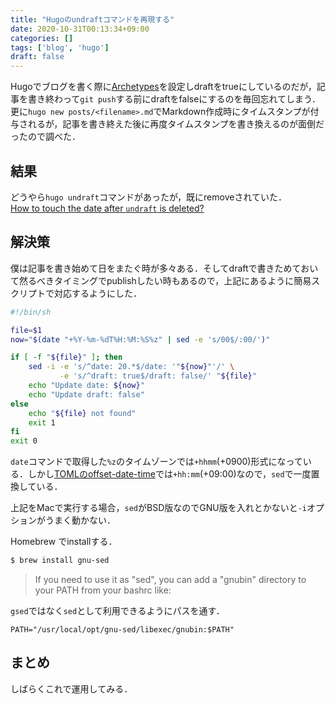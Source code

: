```yaml
---
title: "Hugoのundraftコマンドを再現する"
date: 2020-10-31T00:13:34+09:00
categories: []
tags: ['blog', 'hugo']
draft: false
---
```


Hugoでブログを書く際に[Archetypes](https://gohugo.io/content-management/archetypes/)を設定しdraftをtrueにしているのだが，記事を書き終わって`git push`する前にdraftをfalseにするのを毎回忘れてしまう．
更に`hugo new posts/<filename>.md`でMarkdown作成時にタイムスタンプが付与されるが，記事を書き終えた後に再度タイムスタンプを書き換えるのが面倒だったので調べた．

## 結果

どうやら`hugo undraft`コマンドがあったが，既にremoveされていた．  
[How to touch the date after `undraft` is deleted?](https://discourse.gohugo.io/t/how-to-touch-the-date-after-undraft-is-deleted/10525)

## 解決策

僕は記事を書き始めて日をまたぐ時が多々ある．そしてdraftで書きためておいて然るべきタイミングでpublishしたい時もあるので，上記にあるように簡易スクリプトで対応するようにした．

```bash
#!/bin/sh

file=$1
now="$(date "+%Y-%m-%dT%H:%M:%S%z" | sed -e 's/00$/:00/')"

if [ -f "${file}" ]; then
    sed -i -e 's/^date: 20.*$/date: '"${now}"'/' \
           -e 's/^draft: true$/draft: false/' "${file}"
    echo "Update date: ${now}"
    echo "Update draft: false"
else
    echo "${file} not found"
    exit 1
fi
exit 0
```

`date`コマンドで取得した`%z`のタイムゾーンでは`+hhmm`(+0900)形式になっている．しかし[TOMLのoffset-date-time](https://toml.io/en/v1.0.0-rc.3#offset-date-time)では`+hh:mm`(+09:00)なので，`sed`で一度置換している．

上記をMacで実行する場合，`sed`がBSD版なのでGNU版を入れとかないと`-i`オプションがうまく動かない．

Homebrew でinstallする．
```bash
$ brew install gnu-sed
```

>If you need to use it as "sed", you can add a "gnubin" directory to your PATH from your bashrc like:

`gsed`ではなく`sed`として利用できるようにパスを通す．
```
PATH="/usr/local/opt/gnu-sed/libexec/gnubin:$PATH"
```

## まとめ

しばらくこれで運用してみる．
